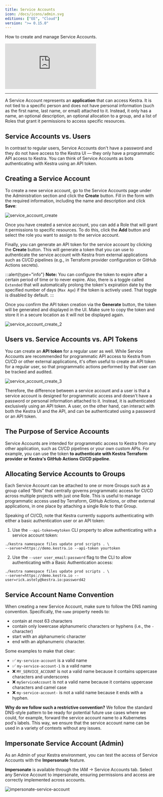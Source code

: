 ```yaml
---
title: Service Accounts
icon: /docs/icons/admin.svg
editions: ["EE", "Cloud"]
version: ">= 0.15.0"
---
```


How to create and manage Service Accounts.


<div class="video-container">
  <iframe src="https://www.youtube.com/embed/5_rVseynye4?si=LdgbY4LOwYLgIat2" title="YouTube video player" frameborder="0" allow="accelerometer; autoplay; clipboard-write; encrypted-media; gyroscope; picture-in-picture; web-share" referrerpolicy="strict-origin-when-cross-origin" allowfullscreen></iframe>
</div>

---

A Service Account represents an **application** that can access Kestra. It is not tied to a specific person and does not have personal information (such as the first name, last name, or email) attached to it. Instead, it only has a name, an optional description, an optional allocation to a group, and a list of Roles that grant it permissions to access specific resources.

## Service Accounts vs. Users

In contrast to regular users, Service Accounts don't have a password and they do not have access to the Kestra UI — they only have a programmatic API access to Kestra. You can think of Service Accounts as bots authenticating with Kestra using an API token.

## Creating a Service Account

To create a new service account, go to the Service Accounts page under the Administration section and click the **Create** button. Fill in the form with the required information, including the name and description and click **Save**:

![service_account_create](/docs/user-interface-guide/service_account_create.png)

Once you have created a service account, you can add a Role that will grant it permissions to specific resources. To do this, click the **Add** button and select the role you want to assign to the service account.

Finally, you can generate an API token for the service account by clicking the **Create** button. This will generate a token that you can use to authenticate the service account with Kestra from external applications such as CI/CD pipelines (e.g., in Terraform provider configuration or GitHub Actions secrets).

:::alert{type="info"}
**Note:** You can configure the token to expire after a certain period of time or to never expire. Also, there is a toggle called `Extended` that will automatically prolong the token's expiration date by the specified number of days (`Max Age`) if the token is actively used. That toggle is disabled by default.
:::

Once you confirm the API token creation via the **Generate** button, the token will be generated and displayed in the UI. Make sure to copy the token and store it in a secure location as it will not be displayed again.

![service_account_create_2](/docs/user-interface-guide/service_account_create_2.png)

## Users vs. Service Accounts vs. API Tokens

You can create an **API token** for a regular user as well. While Service Accounts are recommended for programmatic API access to Kestra from CI/CD or other external applications, it's often useful to create an API token for a regular user, so that programmatic actions performed by that user can be tracked and audited.

![service_account_create_3](/docs/user-interface-guide/service_account_create_3.png)

Therefore, the difference between a service account and a user is that a service account is designed for programmatic access and doesn't have a password or personal information attached to it. Instead, it is authenticated exclusively using an API token. A user, on the other hand, can interact with both the Kestra UI and the API, and can be authenticated using a password or an API token.

## The Purpose of Service Accounts

Service Accounts are intended for programmatic access to Kestra from any other application, such as CI/CD pipelines or your own custom APIs. For example, you can use the token **to authenticate with Kestra Terraform provider or Kestra's GitHub Actions CI/CD pipeline**.

## Allocating Service Accounts to Groups

Each Service Account can be attached to one or more Groups such as a group called “Bots” that centrally governs programmatic access for CI/CD across multiple projects with just one Role. This is useful to manage programmatic access used by Terraform, GitHub Actions, or other external applications, in one place by attaching a single Role to that Group.

Speaking of CI/CD, note that Kestra currently supports authenticating with either a basic authentication user or an API token:

1. Use the `--api-token=mytoken` CLI property to allow authenticating with a service account token:

```
./kestra namespace files update prod scripts . \
--server=https://demo.kestra.io --api-token yourtoken
```

2. Use the `--user user_email:password` flag to the CLI to allow authenticating with a Basic Authentication access:

```
./kestra namespace files update prod scripts . \
--server=https://demo.kestra.io --user=rick.astely@kestra.io:password42
```

## Service Account Name Convention

When creating a new Service Account, make sure to follow the DNS naming convention. Specifically, the `name` property needs to:
- contain at most 63 characters
- contain only lowercase alphanumeric characters or hyphens (i.e., the `-` character)
- start with an alphanumeric character
- end with an alphanumeric character.

Some examples to make that clear:
- ✅ `my-service-account` is a valid name
- ✅ `my-service-account-1` is a valid name
- ❌ `MY_SERVICE_ACCOUNT` is not a valid name because it contains uppercase characters and underscores
- ❌ `myServiceAccount` is not a valid name because it contains uppercase characters and camel case
- ❌ `my-service-account-` is not a valid name because it ends with a hyphen.

**Why do we follow such a restrictive convention?** We follow the standard DNS-style pattern to be ready for potential future use cases where we could, for example, forward the service account name to a Kubernetes pod's labels. This way, we ensure that the service account name can be used in a variety of contexts without any issues.

## Impersonate Service Account (Admin)

As an Admin of your Kestra environment, you can test the access of Service Accounts with the **Impersonate** feature.

**Impersonate** is available through the IAM -> Service Accounts tab. Select any Service Account to impersonate, ensuring permissions and access are correctly implemented across accounts.

![impersonate-service-account](/docs/enterprise/impersonate-service-account.png)
